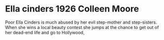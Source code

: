 # Ella cinders 1926 Colleen Moore
Poor Ella Cinders is much abused by her evil step-mother and step-sisters. When she wins a local beauty contest she jumps at the chance to get out of her dead-end life and go to Hollywood,
